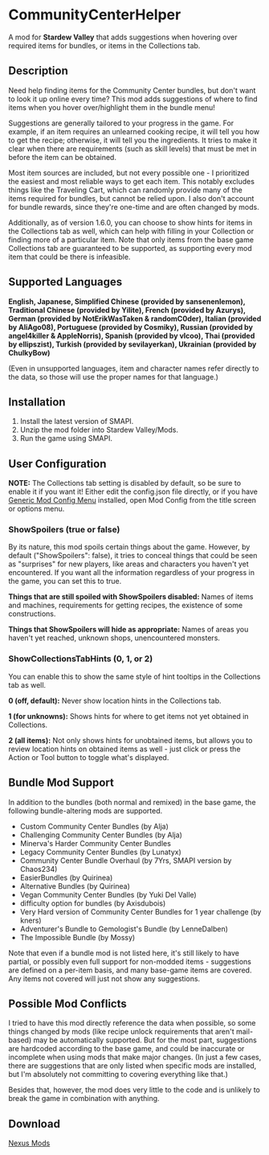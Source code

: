 # CommunityCenterHelper
A mod for **Stardew Valley** that adds suggestions when hovering over required items for bundles, or items in the Collections tab.

## Description

Need help finding items for the Community Center bundles, but don't want to look it up online every time? This mod adds suggestions of where to find items when you hover over/highlight them in the bundle menu!

Suggestions are generally tailored to your progress in the game. For example, if an item requires an unlearned cooking recipe, it will tell you how to get the recipe; otherwise, it will tell you the ingredients. It tries to make it clear when there are requirements (such as skill levels) that must be met in before the item can be obtained.

Most item sources are included, but not every possible one - I prioritized the easiest and most reliable ways to get each item. This notably excludes things like the Traveling Cart, which can randomly provide many of the items required for bundles, but cannot be relied upon. I also don't account for bundle rewards, since they're one-time and are often changed by mods.

Additionally, as of version 1.6.0, you can choose to show hints for items in the Collections tab as well, which can help with filling in your Collection or finding more of a particular item. Note that only items from the base game Collections tab are guaranteed to be supported, as supporting every mod item that could be there is infeasible.

## Supported Languages

**English, Japanese, Simplified Chinese (provided by sansenenlemon), Traditional Chinese (provided by Yilite), French (provided by Azurys), German (provided by NotErikWasTaken & randomC0der), Italian (provided by AliAgo08), Portuguese (provided by Cosmiky), Russian (provided by angel4killer & AppleNorris), Spanish (provided by vlcoo), Thai (provided by ellipszist), Turkish (provided by sevilayerkan), Ukrainian (provided by ChulkyBow)**

(Even in unsupported languages, item and character names refer directly to the data, so those will use the proper names for that language.)

## Installation
1. Install the latest version of SMAPI.
2. Unzip the mod folder into Stardew Valley/Mods.
3. Run the game using SMAPI.

## User Configuration

**NOTE:** The Collections tab setting is disabled by default, so be sure to enable it if you want it! Either edit the config.json file directly, or if you have [Generic Mod Config Menu](https://www.nexusmods.com/stardewvalley/mods/5098) installed, open Mod Config from the title screen or options menu.

### ShowSpoilers (true or false)
By its nature, this mod spoils certain things about the game. However, by default ("ShowSpoilers": false), it tries to conceal things that could be seen as "surprises" for new players, like areas and characters you haven't yet encountered. If you want all the information regardless of your progress in the game, you can set this to true.

**Things that are still spoiled with ShowSpoilers disabled:** Names of items and machines, requirements for getting recipes, the existence of some constructions.

**Things that ShowSpoilers will hide as appropriate:** Names of areas you haven't yet reached, unknown shops, unencountered monsters.

### ShowCollectionsTabHints (0, 1, or 2)
You can enable this to show the same style of hint tooltips in the Collections tab as well.

**0 (off, default):** Never show location hints in the Collections tab.

**1 (for unknowns):** Shows hints for where to get items not yet obtained in Collections.

**2 (all items):** Not only shows hints for unobtained items, but allows you to review location hints on obtained items as well - just click or press the Action or Tool button to toggle what's displayed.

## Bundle Mod Support
In addition to the bundles (both normal and remixed) in the base game, the following bundle-altering mods are supported.

- Custom Community Center Bundles (by Alja)
- Challenging Community Center Bundles (by Alja)
- Minerva's Harder Community Center Bundles
- Legacy Community Center Bundles (by Lunatyx)
- Community Center Bundle Overhaul (by 7Yrs, SMAPI version by Chaos234)
- EasierBundles (by Quirinea)
- Alternative Bundles (by Quirinea)
- Vegan Community Center Bundles (by Yuki Del Valle)
- difficulty option for bundles (by Axisdubois)
- Very Hard version of Community Center Bundles for 1 year challenge (by kners)
- Adventurer's Bundle to Gemologist's Bundle (by LenneDalben)
- The Impossible Bundle (by Mossy)

Note that even if a bundle mod is not listed here, it's still likely to have partial, or possibly even full support for non-modded items - suggestions are defined on a per-item basis, and many base-game items are covered. Any items not covered will just not show any suggestions.

## Possible Mod Conflicts
I tried to have this mod directly reference the data when possible, so some things changed by mods (like recipe unlock requirements that aren't mail-based) may be automatically supported. But for the most part, suggestions are hardcoded according to the base game, and could be inaccurate or incomplete when using mods that make major changes. (In just a few cases, there are suggestions that are only listed when specific mods are installed, but I'm absolutely not committing to covering everything like that.)

Besides that, however, the mod does very little to the code and is unlikely to break the game in combination with anything.

## Download

[Nexus Mods](https://www.nexusmods.com/stardewvalley/mods/6893/)
